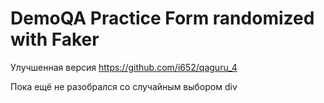 # DemoQA Practice Form randomized with Faker
Улучшенная версия https://github.com/i652/qaguru_4

Пока ещё не разобрался со случайным выбором div
